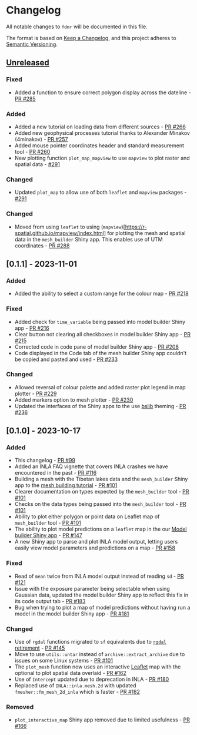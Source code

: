 # Changelog

All notable changes to `fdmr` will be documented in this file.

The format is based on [Keep a Changelog](https://keepachangelog.com/en/1.1.0/),
and this project adheres to [Semantic Versioning](https://semver.org/spec/v2.0.0.html).

## [Unreleased](https://github.com/openghg/openghg/compare/0.1.1...HEAD)

### Fixed

- Added a function to ensure correct polygon display across the dateline - [PR #285](https://github.com/4DModeller/fdmr/pull/285)

### Added

- Added a new tutorial on loading data from different sources - [PR #266](https://github.com/4DModeller/fdmr/pull/266/)
- Added new geophysical processes tutorial thanks to Alexander Minakov (4minakov) - [PR #257](https://github.com/4DModeller/fdmr/pull/257)
- Added mouse pointer coordinates header and standard measurement tool - [PR #260](https://github.com/4DModeller/fdmr/pull/260)
- New plotting function `plot_map_mapview` to use `mapview` to plot raster and spatial data - [#291](https://github.com/4DModeller/fdmr/pull/291)

### Changed

- Updated `plot_map` to allow use of both `leaflet` and `mapview` packages - [#291](https://github.com/4DModeller/fdmr/pull/291)

### Changed

- Moved from using `leaflet` to using (`mapview`)[https://r-spatial.github.io/mapview/index.html] for plotting the mesh and spatial data in the `mesh_builder` Shiny app. This enables use of UTM coordinates - [PR #288](https://github.com/4DModeller/fdmr/pull/288)

## [0.1.1] - 2023-11-01

### Added

- Added the ability to select a custom range for the colour map - [PR #218](https://github.com/4DModeller/fdmr/pull/218)

### Fixed

- Added check for `time_variable` being passed into model builder Shiny app - [PR #216](https://github.com/4DModeller/fdmr/pull/216)
- Clear button not clearing all checkboxes in model builder Shiny app - [PR #215](https://github.com/4DModeller/fdmr/pull/215)
- Corrected code in code pane of model builder Shiny app - [PR #208](https://github.com/4DModeller/fdmr/pull/208)
- Code displayed in the Code tab of the mesh builder Shiny app couldn't be copied and pasted and used - [PR #233](https://github.com/4DModeller/fdmr/pull/233)

### Changed

- Allowed reversal of colour palette and added raster plot legend in map plotter - [PR #229](https://github.com/4DModeller/fdmr/pull/229)
- Added markers option to mesh plotter - [PR #230](https://github.com/4DModeller/fdmr/pull/230)
- Updated the interfaces of the Shiny apps to the use [bslib](https://rstudio.github.io/bslib/index.html) theming - [PR #236](https://github.com/4DModeller/fdmr/pull/236)

## [0.1.0] - 2023-10-17

### Added

- This changelog - [PR #99](https://github.com/4DModeller/fdmr/pull/99)
- Added an INLA FAQ vignette that covers INLA crashes we have encountered in the past - [PR #116](https://github.com/4DModeller/fdmr/pull/116)
- Building a mesh with the Tibetan lakes data and the `mesh_builder` Shiny app to the [mesh building tutorial](https://4dmodeller.github.io/fdmr/articles/meshbuilder.html) - [PR #101](https://github.com/4DModeller/fdmr/pull/101)
- Clearer documentation on types expected by the `mesh_builder` tool - [PR #101](https://github.com/4DModeller/fdmr/pull/101)
- Checks on the data types being passed into the `mesh_builder` tool - [PR #101](https://github.com/4DModeller/fdmr/pull/101)
- Ability to plot either polygon or point data on Leaflet map of `mesh_builder` tool - [PR #101](https://github.com/4DModeller/fdmr/pull/101)
- The ability to plot model predictions on a `leaflet` map in the our [Model builder Shiny app](https://4dmodeller.github.io/fdmr/articles/modelbuilder.html) - [PR #147](https://github.com/4DModeller/fdmr/pull/147)
- A new Shiny app to parse and plot INLA model output, letting users easily view model parameters and predictions on a map - [PR #158](https://github.com/4DModeller/fdmr/pull/158)

### Fixed

- Read of `mean` twice from INLA model output instead of reading `sd` - [PR #121](https://github.com/4DModeller/fdmr/pull/121)
- Issue with the exposure parameter being selectable when using Gaussian data, updated the model builder Shiny app to reflect this fix in its code output tab - [PR #183](https://github.com/4DModeller/fdmr/pull/183)
- Bug when trying to plot a map of model predictions without having run a model in the model builder Shiny app - [PR #181](https://github.com/4DModeller/fdmr/pull/181)

### Changed

- Use of `rgdal` functions migrated to `sf` equivalents due to [`rgdal` retirement](https://r-spatial.org/r/2022/04/12/evolution.html) - [PR #145](https://github.com/4DModeller/fdmr/pull/145)
- Move to use `utils::untar` instead of `archive::extract_archive` due to issues on some Linux systems - [PR #101](https://github.com/4DModeller/fdmr/pull/130)
- The `plot_mesh` function now uses an interactive [Leaflet](https://rstudio.github.io/leaflet/) map with the optional to plot spatial data overlaid - [PR #162](https://github.com/4DModeller/fdmr/pull/162)
- Use of `Intercept` updated due to deprecation in INLA - [PR #180](https://github.com/4DModeller/fdmr/pull/180)
- Replaced use of `INLA::inla.mesh.2d` with updated `fmesher::fm_mesh_2d_inla` which is faster - [PR #182](https://github.com/4DModeller/fdmr/pull/182)

### Removed

- `plot_interactive_map` Shiny app removed due to limited usefulness - [PR #166](https://github.com/4DModeller/fdmr/pull/166)

